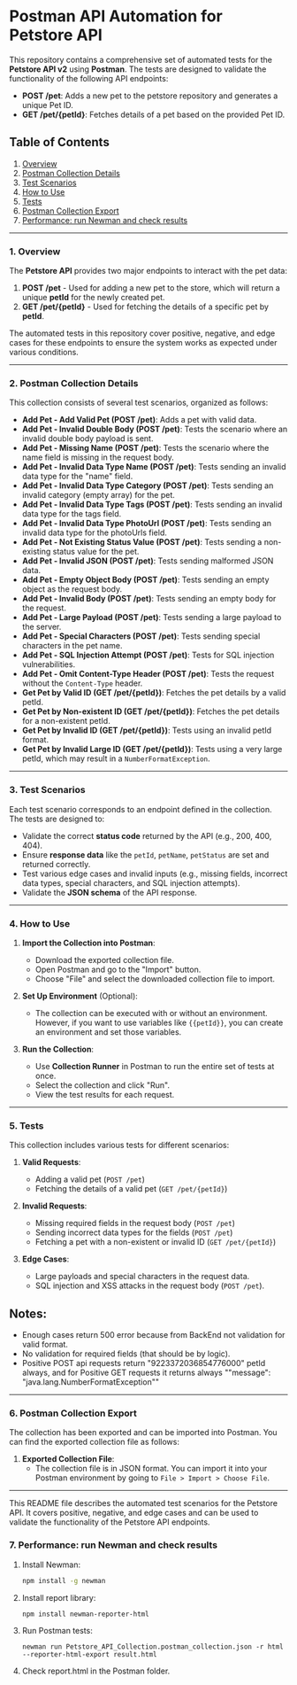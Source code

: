 # Postman API Automation for Petstore API

This repository contains a comprehensive set of automated tests for the **Petstore API v2** using **Postman**. The tests are designed to validate the functionality of the following API endpoints:

- **POST /pet**: Adds a new pet to the petstore repository and generates a unique Pet ID.
- **GET /pet/{petId}**: Fetches details of a pet based on the provided Pet ID.

## Table of Contents

1. [Overview](#1-overview)
2. [Postman Collection Details](#2-postman-collection-details)
3. [Test Scenarios](#3-test-scenarios)
4. [How to Use](#4-how-to-use)
5. [Tests](#5-tests)
6. [Postman Collection Export](#6-postman-collection-export)
7. [Performance: run Newman and check results](#7-performance-run-newman-and-check-results)

---

### 1. Overview

The **Petstore API** provides two major endpoints to interact with the pet data:

1. **POST /pet** - Used for adding a new pet to the store, which will return a unique **petId** for the newly created pet.
2. **GET /pet/{petId}** - Used for fetching the details of a specific pet by **petId**.

The automated tests in this repository cover positive, negative, and edge cases for these endpoints to ensure the system works as expected under various conditions.

---

### 2. Postman Collection Details

This collection consists of several test scenarios, organized as follows:

- **Add Pet - Add Valid Pet (POST /pet)**: Adds a pet with valid data.
- **Add Pet - Invalid Double Body (POST /pet)**: Tests the scenario where an invalid double body payload is sent.
- **Add Pet - Missing Name (POST /pet)**: Tests the scenario where the name field is missing in the request body.
- **Add Pet - Invalid Data Type Name (POST /pet)**: Tests sending an invalid data type for the "name" field.
- **Add Pet - Invalid Data Type Category (POST /pet)**: Tests sending an invalid category (empty array) for the pet.
- **Add Pet - Invalid Data Type Tags (POST /pet)**: Tests sending an invalid data type for the tags field.
- **Add Pet - Invalid Data Type PhotoUrl (POST /pet)**: Tests sending an invalid data type for the photoUrls field.
- **Add Pet - Not Existing Status Value (POST /pet)**: Tests sending a non-existing status value for the pet.
- **Add Pet - Invalid JSON (POST /pet)**: Tests sending malformed JSON data.
- **Add Pet - Empty Object Body (POST /pet)**: Tests sending an empty object as the request body.
- **Add Pet - Invalid Body (POST /pet)**: Tests sending an empty body for the request.
- **Add Pet - Large Payload (POST /pet)**: Tests sending a large payload to the server.
- **Add Pet - Special Characters (POST /pet)**: Tests sending special characters in the pet name.
- **Add Pet - SQL Injection Attempt (POST /pet)**: Tests for SQL injection vulnerabilities.
- **Add Pet - Omit Content-Type Header (POST /pet)**: Tests the request without the `Content-Type` header.
- **Get Pet by Valid ID (GET /pet/{petId})**: Fetches the pet details by a valid petId.
- **Get Pet by Non-existent ID (GET /pet/{petId})**: Fetches the pet details for a non-existent petId.
- **Get Pet by Invalid ID (GET /pet/{petId})**: Tests using an invalid petId format.
- **Get Pet by Invalid Large ID (GET /pet/{petId})**: Tests using a very large petId, which may result in a `NumberFormatException`.

---

### 3. Test Scenarios

Each test scenario corresponds to an endpoint defined in the collection. The tests are designed to:

- Validate the correct **status code** returned by the API (e.g., 200, 400, 404).
- Ensure **response data** like the `petId`, `petName`, `petStatus` are set and returned correctly.
- Test various edge cases and invalid inputs (e.g., missing fields, incorrect data types, special characters, and SQL injection attempts).
- Validate the **JSON schema** of the API response.

---

### 4. How to Use

1. **Import the Collection into Postman**:

   - Download the exported collection file.
   - Open Postman and go to the "Import" button.
   - Choose "File" and select the downloaded collection file to import.

2. **Set Up Environment** (Optional):

   - The collection can be executed with or without an environment. However, if you want to use variables like `{{petId}}`, you can create an environment and set those variables.

3. **Run the Collection**:
   - Use **Collection Runner** in Postman to run the entire set of tests at once.
   - Select the collection and click "Run".
   - View the test results for each request.

---

### 5. Tests

This collection includes various tests for different scenarios:

1. **Valid Requests**:

   - Adding a valid pet (`POST /pet`)
   - Fetching the details of a valid pet (`GET /pet/{petId}`)

2. **Invalid Requests**:

   - Missing required fields in the request body (`POST /pet`)
   - Sending incorrect data types for the fields (`POST /pet`)
   - Fetching a pet with a non-existent or invalid ID (`GET /pet/{petId}`)

3. **Edge Cases**:
   - Large payloads and special characters in the request data.
   - SQL injection and XSS attacks in the request body (`POST /pet`).

## Notes:

- Enough cases return 500 error because from BackEnd not validation for valid format.
- No validation for required fields (that should be by logic).
- Positive POST api requests return "9223372036854776000" petId always,
  and for Positive GET requests it returns always ""message": "java.lang.NumberFormatException""

---

### 6. Postman Collection Export

The collection has been exported and can be imported into Postman. You can find the exported collection file as follows:

1. **Exported Collection File**:
   - The collection file is in JSON format. You can import it into your Postman environment by going to `File > Import > Choose File`.

---

This README file describes the automated test scenarios for the Petstore API. It covers positive, negative, and edge cases and can be used to validate the functionality of the Petstore API endpoints.

### 7. Performance: run Newman and check results

1. Install Newman:
   ```bash
   npm install -g newman
   ```
2. Install report library:

   ```bash
   npm install newman-reporter-html

   ```

3. Run Postman tests:

   ```
   newman run Petstore_API_Collection.postman_collection.json -r html --reporter-html-export result.html
   ```

4. Check report.html in the Postman folder.
